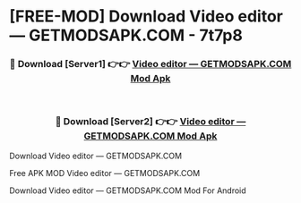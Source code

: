 # [FREE-MOD] Download Video editor — GETMODSAPK.COM - 7t7p8


<div align="center">
<h3>🔴 Download [Server1] 👉👉 <a href="https://apk-comot.site?title=Video_editor_—_GETMODSAPK.COM">Video editor — GETMODSAPK.COM Mod Apk</a></h3><br>

<h3>🔴 Download [Server2] 👉👉 <a href="https://apk-comot.site?title=Video_editor_—_GETMODSAPK.COM">Video editor — GETMODSAPK.COM Mod Apk</a></h3>
</div>



Download Video editor — GETMODSAPK.COM 

Free APK MOD Video editor — GETMODSAPK.COM 

Download Video editor — GETMODSAPK.COM Mod For Android

